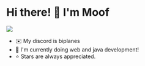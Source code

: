 Hi there! 👋 I'm Moof
================================================================================================================================

![](https://komarev.com/ghpvc/?username=Mwffins&color=green)
* ✉️  My discord is biplanes
* 🧠  I'm currently doing web and java development!
* :star: Stars are always appreciated.

